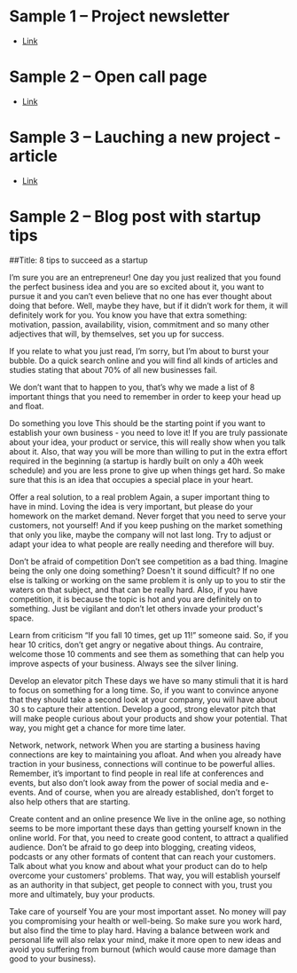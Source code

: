
# Sample 1 – Project newsletter
- [Link](https://mailchi.mp/c8c98c1997b0/mediatechonstage-grand-finale?e=763801eb07) 



# Sample 2 – Open call page
- [Link](https://www.aiplan4eu-project.eu/call-for-use-cases/open-call-3-for-use-cases/)



# Sample 3 – Lauching a new project - article
- [Link](https://nickeffect.eu/2022/07/nickeffects-kick-off-meeting-in-san-sebastian/)


# Sample 2 – Blog post with startup tips

##Title: 8 tips to succeed as a startup

I’m sure you are an entrepreneur! 
One day you just realized that you found the perfect business idea and you are so excited about it, you want to pursue it and you can’t even believe that no one has ever thought about doing that before. 
Well, maybe they have, but if it didn’t work for them, it will definitely work for you. You know you have that extra something: motivation, passion, availability, vision, commitment and so many other adjectives that will, by themselves, set you up for success.

If you relate to what you just read, I’m sorry, but I’m about to burst your bubble. Do a quick search online and you will find all kinds of articles and studies stating that about 70% of all new businesses fail. 

We don’t want that to happen to you, that’s why we made a list of 8 important things that you need to remember in order to keep your head up and float.


Do something you love
This should be the starting point if you want to establish your own business - you need to love it! If you are truly passionate about your idea, your product or service, this will really show when you talk about it. Also, that way you will be more than willing to put in the extra effort required in the beginning (a startup is hardly built on only a 40h week schedule) and you are less prone to give up when things get hard. So make sure that this is an idea that occupies a special place in your heart.

Offer a real solution, to a real problem
Again, a super important thing to have in mind. Loving the idea is very important, but please do your homework on the market demand. Never forget that you need to serve your customers, not yourself! And if you keep pushing on the market something that only you like, maybe the company will not last long. Try to adjust or adapt your idea to what people are really needing and therefore will buy.


Don’t be afraid of competition
Don’t see competition as a bad thing. Imagine being the only one doing something? Doesn't it sound difficult? If no one else is talking or working on the same problem it is only up to you to stir the waters on that subject, and that can be really hard. Also, if you have competition, it is because the topic is hot and you are definitely on to something. Just be vigilant and don’t let others invade your product's space.

Learn from criticism
“If you fall 10 times, get up 11!” someone said. So, if you hear 10 critics, don’t get angry or negative about things. Au contraire, welcome those 10 comments and see them as something that can help you improve aspects of your business. Always see the silver lining.



Develop an elevator pitch
These days we have so many stimuli that it is hard to focus on something for a long time. So, if you want to convince anyone that they should take a second look at your company, you will have about 30 s to capture their attention. Develop a good, strong elevator pitch that will make people curious about your products and show your potential. That way, you might get a chance for more time later.

Network, network, network
When you are starting a business having connections are key to maintaining you afloat. And when you already have traction in your business, connections will continue to be powerful allies. Remember, it’s important to find people in real life at conferences and events, but also don’t look away from the power of social media and e-events. And of course, when you are already established, don’t forget to also help others that are starting.

Create content and an online presence
We live in the online age, so nothing seems to be more important these days than getting yourself known in the online world. For that, you need to create good content, to attract a qualified audience. Don’t be afraid to go deep into blogging, creating videos, podcasts or any other formats of content that can reach your customers. Talk about what you know and about what your product can do to help overcome your customers' problems. That way, you will establish yourself as an authority in that subject, get people to connect with you, trust you more and ultimately, buy your products.

Take care of yourself
You are your most important asset. No money will pay you compromising your health or well-being. So make sure you work hard, but also find the time to play hard. Having a balance between work and personal life will also relax your mind, make it more open to new ideas and avoid you suffering from burnout (which would cause more damage than good to your business).

